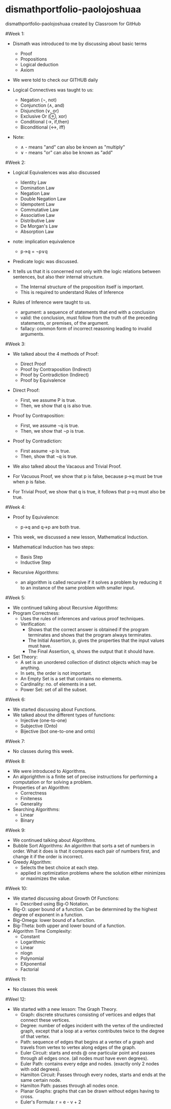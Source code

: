 # dismathportfolio-paolojoshuaa
dismathportfolio-paolojoshuaa created by Classroom for GitHub

#Week 1:
- Dismath was introduced to me by discussing about basic terms
    - Proof
    - Propositions
    - Logical deduction
    - Axiom
- We were told to check our GITHUB daily
  
- Logical Connectives was taught to us:
    - Negation (¬, not)
    - Conjunction (∧, and)
    - Disjunction (∨, or)
    - Exclusive Or (⊕, xor)
    - Conditional (→, if,then)
    - Biconditional (↔, iff)
- Note: 
  - ∧ - means "and" can also be known as "multiply"
  - ∨ - means "or" can also be known as "add"

#Week 2:
- Logical Equivalences was also discussed 
    - Identity Law
    - Domination Law
    - Negation Law
    - Double Negation Law
    - Idempotent Law
    - Commutative Law
    - Associative Law
    - Distributive Law
    - De Morgan's Law
    - Absorption Law

- note: implication equivalence
  - p→q = ¬p∨q
  
- Predicate logic was discussed.
- It tells us that it is concerned not only with the logic relations between sentences, but also their internal structure.
    - The Internal structure of the proposition itself is important.
    - This is required to understand Rules of Inference
- Rules of Inference were taught to us.
    - argument: a sequence of statements that end with a conclusion
    - valid: the conclusion, must follow from the truth of the preceding statements, or premises, of the argument.
    - fallacy: common form of incorrect reasoning leading to invalid arguments.

#Week 3:
- We talked about the 4 methods of Proof:
    - Direct Proof
    - Proof by Contraposition (Indirect)
    - Proof by Contradiction (Indirect)
    - Proof by Equivalence 

- Direct Proof:
    - First, we assume P is true.
    - Then, we show that q is also true.
    
- Proof by Contraposition:
    - First, we assume ¬q is true.
    - Then, we show that ¬p is true.
    
- Proof by Contradiction:
    - First assume ¬p is true.
    - Then, show that ¬q is true.
    
- We also talked about the Vacaous and Trivial Proof.
- For Vacuous Proof, we show that p is false, because p→q must be true when p is false.
- For Trivial Proof, we show that q is true, it follows that p→q must also be true.

#Week 4:
- Proof by Equivalence:
    - p→q and q→p are both true.

- This week, we discussed a new lesson, Mathematical Induction.
- Mathematical Induction has two steps:
    - Basis Step
    - Inductive Step

- Recursive Algorithms:
    - an algorithm is called recursive if it solves a problem by reducing it to an instance of the same problem with smaller input.

#Week 5:
- We continued talking about Recursive Algorithms:
- Program Correctness:
    - Uses the rules of inferences and various proof techniques.
    - Verification:
        - Shows that the correct answer is obtained if the program terminates and shows that the program always terminates.
        - The Initial Assertion, p, gives the properties that the input values must have.
        - The Final Assertion, q, shows the output that it should have.
- Set Theory:
    - A set is an unordered collection of distinct objects which may be anything.
    - In sets, the order is not important.
    - An Empty Set is a set that contains no elements.
    - Cardinality: no. of elements in a set.
    - Power Set: set of all the subset.

#Week 6:
- We started discussing about Functions.
- We talked about the different types of functions:
    - Injective (one-to-one)
    - Subjective (Onto)
    - Bijective (bot one-to-one and onto)

#Week 7:
- No classes during this week.

#Week 8:
- We were introduced to Algorithms.
- An algorighthm is a finite set of precise instructions for performing a computation or for solving a problem.
- Properties of an Algorithm:
    - Correctness
    - Finiteness
    - Generality
- Searching Algorithms:
    - Linear
    - Binary

#Week 9:
- We continued talking about Algorithms.
- Bubble Sort Algorithms: An algorithm that sorts a set of numbers in order. What it does is that it compares each pair of numbers first, and change it if the order is incorrect.
- Greedy Algorithm:
    - Selects the best choice at each step.
    - applied in optimization problems where the solution either minimizes or maximizes the value.

#Week 10:
- We started discussing about Growth Of Functions:
    - Described using Big-O Notation.
- Big-O: upper bound of a function. Can be determined by the highest degree of exponent in a function.
- Big-Omega: lower bound of a function.
- Big-Theta: both upper and lower bound of a function.
- Algorithm Time Complexity:
    - Constant
    - Logarithmic
    - Linear
    - nlogn
    - Polynomial
    - EXponential
    - Factorial

#Week 11:
- No classes this week

#Weel 12:
- We started with a new lesson: The Graph Theory.
    - Graph: discrete structures consisting of vertices and edges that connect these vertices.
    - Degree: number of edges incident with the vertex of the undirected graph, except that a loop at a vertex contributes twice to the degree of that vertex.
    - Path: sequence of edges that begins at a vertex of a graph and travels from vertex to vertex along edges of the graph.
    - Euler Circuit: starts and ends @ one particular point and passes through all edges once. (all nodes must have even degrees).
    - Euler Path: contains every edge and nodes. (exactly only 2 nodes with odd degrees).
    - Hamilton Circuit: Passes through every nodes, starts and ends at the same certain node.
    - Hamilton Path: passes through all nodes once.
    - Planar Graphs: graphs that can be drawn without edges having to cross.
    - Euler's Formula: r = e - v + 2
